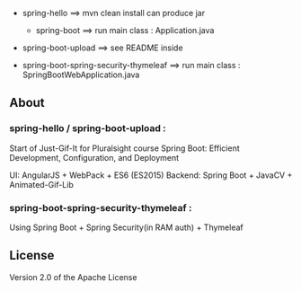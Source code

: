 * spring-hello ==> mvn clean install can produce jar
  - spring-boot ==> run main class : Application.java

* spring-boot-upload ==> see README inside
* spring-boot-spring-security-thymeleaf ==> run main class : SpringBootWebApplication.java


## About
### spring-hello / spring-boot-upload :
Start of Just-Gif-It for Pluralsight course Spring Boot: Efficient Development, Configuration, and Deployment

UI: AngularJS + WebPack + ES6 (ES2015)
Backend: Spring Boot + JavaCV + Animated-Gif-Lib

### spring-boot-spring-security-thymeleaf :
Using Spring Boot + Spring Security(in RAM auth) + Thymeleaf

## License
Version 2.0 of the Apache License
